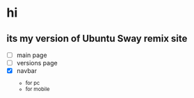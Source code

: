 # hi
its my version of Ubuntu Sway remix site
---
- [ ] main page
- [ ] versions page
- [x] navbar <sub><ul><li>for pc</li><li>for mobile</li></ul></sub>
